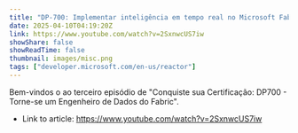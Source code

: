 ```yaml
---
title: "DP-700: Implementar inteligência em tempo real no Microsoft Fabric"
date: 2025-04-10T04:19:20Z
link: https://www.youtube.com/watch?v=2SxnwcUS7iw
showShare: false
showReadTime: false
thumbnail: images/misc.png
tags: ["developer.microsoft.com/en-us/reactor"]
---
```

Bem-vindos o ao terceiro episódio de "Conquiste sua Certificação: DP700 - Torne-se um Engenheiro de Dados do Fabric".

- Link to article: https://www.youtube.com/watch?v=2SxnwcUS7iw